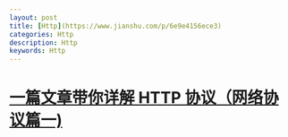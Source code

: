 ```yaml
---
layout: post
title: [Http](https://www.jianshu.com/p/6e9e4156ece3)
categories: Http
description: Http
keywords: Http
---
```


# [一篇文章带你详解 HTTP 协议（网络协议篇一)](https://www.jianshu.com/p/6e9e4156ece3)